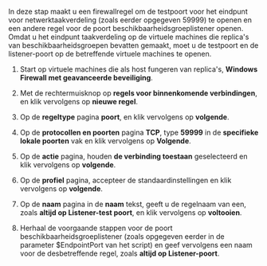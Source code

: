 In deze stap maakt u een firewallregel om de testpoort voor het eindpunt voor netwerktaakverdeling (zoals eerder opgegeven 59999) te openen en een andere regel voor de poort beschikbaarheidsgroeplistener openen. Omdat u het eindpunt taakverdeling op de virtuele machines die replica's van beschikbaarheidsgroepen bevatten gemaakt, moet u de testpoort en de listener-poort op de betreffende virtuele machines te openen.

1. Start op virtuele machines die als host fungeren van replica's, **Windows Firewall met geavanceerde beveiliging**.

2. Met de rechtermuisknop op **regels voor binnenkomende verbindingen**, en klik vervolgens op **nieuwe regel**.

3. Op de **regeltype** pagina **poort**, en klik vervolgens op **volgende**.

4. Op de **protocollen en poorten** pagina **TCP**, type **59999** in de **specifieke lokale poorten** vak en klik vervolgens op  **Volgende**.

5. Op de **actie** pagina, houden **de verbinding toestaan** geselecteerd en klik vervolgens op **volgende**.

6. Op de **profiel** pagina, accepteer de standaardinstellingen en klik vervolgens op **volgende**.

7. Op de **naam** pagina in de **naam** tekst, geeft u de regelnaam van een, zoals **altijd op Listener-test poort**, en klik vervolgens op **voltooien**.

8. Herhaal de voorgaande stappen voor de poort beschikbaarheidsgroeplistener (zoals opgegeven eerder in de parameter $EndpointPort van het script) en geef vervolgens een naam voor de desbetreffende regel, zoals **altijd op Listener-poort**.

